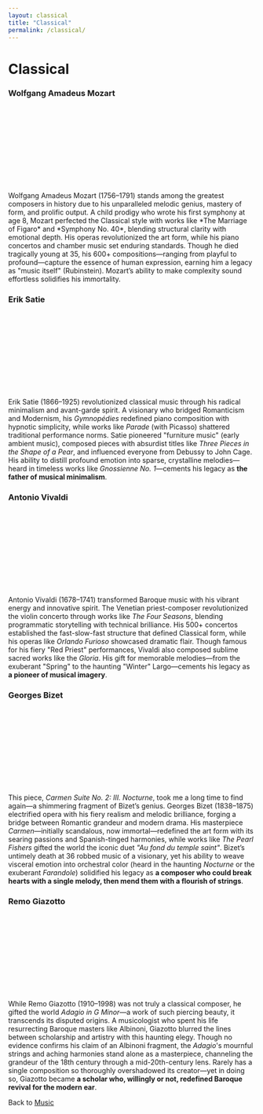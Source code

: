 ```yaml
---
layout: classical
title: "Classical"
permalink: /classical/
---
```


<h1>Classical</h1>

<h3>Wolfgang Amadeus Mozart</h3>

<!-- embedd start -->

<div style="display: flex; justify-content: center; align-items: center; width: 100%; margin: 20px 0;">
  <wistia-player 
    media-id="kj3p97uwee" 
    aspect="1.0" 
    style="width: 150px; height: 150px;"
  ></wistia-player>
</div>

<script src="https://fast.wistia.com/player.js" async></script>
<script src="https://fast.wistia.com/embed/kj3p97uwee.js" async type="module"></script>
<style>
  wistia-player[media-id='kj3p97uwee']:not(:defined) { 
    background: center / contain no-repeat url('https://fast.wistia.com/embed/medias/kj3p97uwee/swatch'); 
    display: block; 
    filter: blur(5px); 
  }
</style>

<!-- embed end -->

<p>
  Wolfgang Amadeus Mozart (1756–1791) stands among the greatest composers in history due to his unparalleled melodic genius, mastery of form, and prolific output. A child prodigy who wrote his first symphony at age 8, Mozart perfected the Classical style with works like *The Marriage of Figaro* and *Symphony No. 40*, blending structural clarity with emotional depth. His operas revolutionized the art form, while his piano concertos and chamber music set enduring standards. Though he died tragically young at 35, his 600+ compositions—ranging from playful to profound—capture the essence of human expression, earning him a legacy as "music itself" (Rubinstein). Mozart’s ability to make complexity sound effortless solidifies his immortality.
</p>

<h3>Erik Satie</h3>

<!-- embedd start -->

<div style="display: flex; justify-content: center; align-items: center; width: 100%; margin: 20px 0;">
  <wistia-player 
    media-id="ucwldwic66" 
    aspect="1.0" 
    style="width: 150px; height: 150px;"
  ></wistia-player>
</div>

<script src="https://fast.wistia.com/player.js" async></script>
<script src="https://fast.wistia.com/embed/ucwldwic66.js" async type="module"></script>
<style>
  wistia-player[media-id='ucwldwic66']:not(:defined) { 
    background: center / contain no-repeat url('https://fast.wistia.com/embed/medias/ucwldwic66/swatch'); 
    display: block; 
    filter: blur(5px); 
  }
</style>

<!-- embedd end -->

<p>
  Erik Satie (1866–1925) revolutionized classical music through his radical minimalism and avant-garde spirit. 
  A visionary who bridged Romanticism and Modernism, his <i>Gymnopédies</i> redefined piano composition with 
  hypnotic simplicity, while works like <i>Parade</i> (with Picasso) shattered traditional performance norms. 
  Satie pioneered "furniture music" (early ambient music), composed pieces with absurdist titles like 
  <i>Three Pieces in the Shape of a Pear</i>, and influenced everyone from Debussy to John Cage. His ability 
  to distill profound emotion into sparse, crystalline melodies—heard in timeless works like 
  <i>Gnossienne No. 1</i>—cements his legacy as <strong>the father of musical minimalism</strong>.
</p>

<h3>Antonio Vivaldi</h3>

<!-- embedd start -->

<div style="display: flex; justify-content: center; align-items: center; width: 100%; margin: 20px 0;">
  <wistia-player 
    media-id="rwy0ubutro" 
    aspect="1.0" 
    style="width: 150px; height: 150px;"
  ></wistia-player>
</div>

<script src="https://fast.wistia.com/player.js" async></script>
<script src="https://fast.wistia.com/embed/rwy0ubutro.js" async type="module"></script>
<style>
  wistia-player[media-id='rwy0ubutro']:not(:defined) { 
    background: center / contain no-repeat url('https://fast.wistia.com/embed/medias/rwy0ubutro/swatch'); 
    display: block; 
    filter: blur(5px); 
  }
</style>

<!-- embedd end -->

<p>
  Antonio Vivaldi (1678–1741) transformed Baroque music with his vibrant energy and innovative spirit. 
  The Venetian priest-composer revolutionized the violin concerto through works like <i>The Four Seasons</i>, 
  blending programmatic storytelling with technical brilliance. His 500+ concertos established the 
  fast-slow-fast structure that defined Classical form, while his operas like <i>Orlando Furioso</i> 
  showcased dramatic flair. Though famous for his fiery "Red Priest" performances, Vivaldi also 
  composed sublime sacred works like the <i>Gloria</i>. His gift for memorable melodies—from the 
  exuberant "Spring" to the haunting "Winter" Largo—cements his legacy as <strong>a pioneer of musical imagery</strong>.
</p>

<h3>Georges Bizet</h3>

<!-- embed start -->

<div style="display: flex; justify-content: center; align-items: center; width: 100%; margin: 20px 0;">
  <wistia-player 
    media-id="u6plzmfgp7" 
    aspect="1.0" 
    style="width: 150px; height: 150px;"
  ></wistia-player>
</div>

<script src="https://fast.wistia.com/player.js" async></script>
<script src="https://fast.wistia.com/embed/u6plzmfgp7.js" async type="module"></script>
<style>
  wistia-player[media-id='u6plzmfgp7']:not(:defined) { 
    background: center / contain no-repeat url('https://fast.wistia.com/embed/medias/u6plzmfgp7/swatch'); 
    display: block; 
    filter: blur(5px); 
  }
</style>

<!-- embed end -->

<p>  
  This piece, <i>Carmen Suite No. 2: III. Nocturne</i>, took me a long time to find again—a shimmering fragment of Bizet’s genius. Georges Bizet (1838–1875) electrified opera with his fiery realism and melodic brilliance, forging a bridge between Romantic grandeur and modern drama. His masterpiece <i>Carmen</i>—initially scandalous, now immortal—redefined the art form with its searing passions and Spanish-tinged harmonies, while works like <i>The Pearl Fishers</i> gifted the world the iconic duet <i>"Au fond du temple saint"</i>. Bizet’s untimely death at 36 robbed music of a visionary, yet his ability to weave visceral emotion into orchestral color (heard in the haunting <i>Nocturne</i> or the exuberant <i>Farandole</i>) solidified his legacy as <strong>a composer who could break hearts with a single melody, then mend them with a flourish of strings</strong>.  
</p>  

<h3>Remo Giazotto</h3>

<!-- embed start -->
<div style="display: flex; justify-content: center; align-items: center; width: 100%; margin: 20px 0;">
  <wistia-player 
    media-id="ia5yil191v" 
    aspect="1.0" 
    style="width: 150px; height: 150px;"
  ></wistia-player>
</div>

<script src="https://fast.wistia.com/player.js" async></script>
<script src="https://fast.wistia.com/embed/ia5yil191v.js" async type="module"></script>
<style>
  wistia-player[media-id='ia5yil191v']:not(:defined) { 
    background: center / contain no-repeat url('https://fast.wistia.com/embed/medias/ia5yil191v/swatch'); 
    display: block; 
    filter: blur(5px); 
  }
</style>
<!-- embed end -->

<p>  
  While Remo Giazotto (1910–1998) was not truly a classical composer, he gifted the world <i>Adagio in G Minor</i>—a work of such piercing beauty, it transcends its disputed origins. A musicologist who spent his life resurrecting Baroque masters like Albinoni, Giazotto blurred the lines between scholarship and artistry with this haunting elegy. Though no evidence confirms his claim of an Albinoni fragment, the <i>Adagio</i>'s mournful strings and aching harmonies stand alone as a masterpiece, channeling the grandeur of the 18th century through a mid-20th-century lens. Rarely has a single composition so thoroughly overshadowed its creator—yet in doing so, Giazotto became <strong>a scholar who, willingly or not, redefined Baroque revival for the modern ear</strong>.  
</p>

Back to [Music](/music/)
